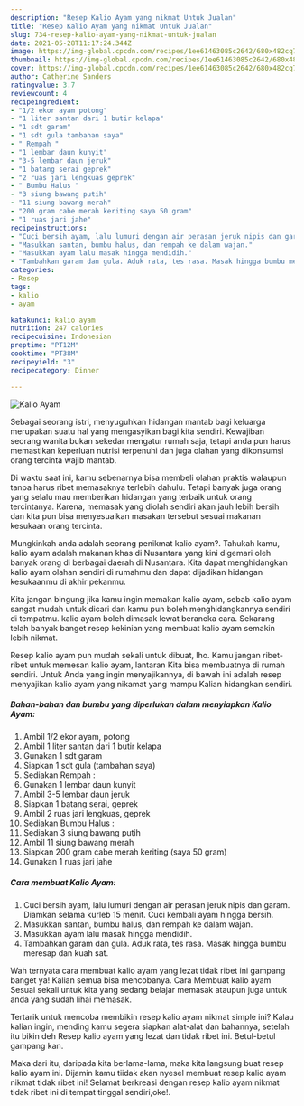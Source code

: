 ```yaml
---
description: "Resep Kalio Ayam yang nikmat Untuk Jualan"
title: "Resep Kalio Ayam yang nikmat Untuk Jualan"
slug: 734-resep-kalio-ayam-yang-nikmat-untuk-jualan
date: 2021-05-28T11:17:24.344Z
image: https://img-global.cpcdn.com/recipes/1ee61463085c2642/680x482cq70/kalio-ayam-foto-resep-utama.jpg
thumbnail: https://img-global.cpcdn.com/recipes/1ee61463085c2642/680x482cq70/kalio-ayam-foto-resep-utama.jpg
cover: https://img-global.cpcdn.com/recipes/1ee61463085c2642/680x482cq70/kalio-ayam-foto-resep-utama.jpg
author: Catherine Sanders
ratingvalue: 3.7
reviewcount: 4
recipeingredient:
- "1/2 ekor ayam potong"
- "1 liter santan dari 1 butir kelapa"
- "1 sdt garam"
- "1 sdt gula tambahan saya"
- " Rempah "
- "1 lembar daun kunyit"
- "3-5 lembar daun jeruk"
- "1 batang serai geprek"
- "2 ruas jari lengkuas geprek"
- " Bumbu Halus "
- "3 siung bawang putih"
- "11 siung bawang merah"
- "200 gram cabe merah keriting saya 50 gram"
- "1 ruas jari jahe"
recipeinstructions:
- "Cuci bersih ayam, lalu lumuri dengan air perasan jeruk nipis dan garam. Diamkan selama kurleb 15 menit. Cuci kembali ayam hingga bersih."
- "Masukkan santan, bumbu halus, dan rempah ke dalam wajan."
- "Masukkan ayam lalu masak hingga mendidih."
- "Tambahkan garam dan gula. Aduk rata, tes rasa. Masak hingga bumbu meresap dan kuah sat."
categories:
- Resep
tags:
- kalio
- ayam

katakunci: kalio ayam 
nutrition: 247 calories
recipecuisine: Indonesian
preptime: "PT12M"
cooktime: "PT38M"
recipeyield: "3"
recipecategory: Dinner

---
```



![Kalio Ayam](https://img-global.cpcdn.com/recipes/1ee61463085c2642/680x482cq70/kalio-ayam-foto-resep-utama.jpg)

Sebagai seorang istri, menyuguhkan hidangan mantab bagi keluarga merupakan suatu hal yang mengasyikan bagi kita sendiri. Kewajiban seorang  wanita bukan sekedar mengatur rumah saja, tetapi anda pun harus memastikan keperluan nutrisi terpenuhi dan juga olahan yang dikonsumsi orang tercinta wajib mantab.

Di waktu  saat ini, kamu sebenarnya bisa membeli olahan praktis walaupun tanpa harus ribet memasaknya terlebih dahulu. Tetapi banyak juga orang yang selalu mau memberikan hidangan yang terbaik untuk orang tercintanya. Karena, memasak yang diolah sendiri akan jauh lebih bersih dan kita pun bisa menyesuaikan masakan tersebut sesuai makanan kesukaan orang tercinta. 



Mungkinkah anda adalah seorang penikmat kalio ayam?. Tahukah kamu, kalio ayam adalah makanan khas di Nusantara yang kini digemari oleh banyak orang di berbagai daerah di Nusantara. Kita dapat menghidangkan kalio ayam olahan sendiri di rumahmu dan dapat dijadikan hidangan kesukaanmu di akhir pekanmu.

Kita jangan bingung jika kamu ingin memakan kalio ayam, sebab kalio ayam sangat mudah untuk dicari dan kamu pun boleh menghidangkannya sendiri di tempatmu. kalio ayam boleh dimasak lewat beraneka cara. Sekarang telah banyak banget resep kekinian yang membuat kalio ayam semakin lebih nikmat.

Resep kalio ayam pun mudah sekali untuk dibuat, lho. Kamu jangan ribet-ribet untuk memesan kalio ayam, lantaran Kita bisa membuatnya di rumah sendiri. Untuk Anda yang ingin menyajikannya, di bawah ini adalah resep menyajikan kalio ayam yang nikamat yang mampu Kalian hidangkan sendiri.

<!--inarticleads1-->

##### Bahan-bahan dan bumbu yang diperlukan dalam menyiapkan Kalio Ayam:

1. Ambil 1/2 ekor ayam, potong
1. Ambil 1 liter santan dari 1 butir kelapa
1. Gunakan 1 sdt garam
1. Siapkan 1 sdt gula (tambahan saya)
1. Sediakan  Rempah :
1. Gunakan 1 lembar daun kunyit
1. Ambil 3-5 lembar daun jeruk
1. Siapkan 1 batang serai, geprek
1. Ambil 2 ruas jari lengkuas, geprek
1. Sediakan  Bumbu Halus :
1. Sediakan 3 siung bawang putih
1. Ambil 11 siung bawang merah
1. Siapkan 200 gram cabe merah keriting (saya 50 gram)
1. Gunakan 1 ruas jari jahe




<!--inarticleads2-->

##### Cara membuat Kalio Ayam:

1. Cuci bersih ayam, lalu lumuri dengan air perasan jeruk nipis dan garam. Diamkan selama kurleb 15 menit. Cuci kembali ayam hingga bersih.
1. Masukkan santan, bumbu halus, dan rempah ke dalam wajan.
1. Masukkan ayam lalu masak hingga mendidih.
1. Tambahkan garam dan gula. Aduk rata, tes rasa. Masak hingga bumbu meresap dan kuah sat.




Wah ternyata cara membuat kalio ayam yang lezat tidak ribet ini gampang banget ya! Kalian semua bisa mencobanya. Cara Membuat kalio ayam Sesuai sekali untuk kita yang sedang belajar memasak ataupun juga untuk anda yang sudah lihai memasak.

Tertarik untuk mencoba membikin resep kalio ayam nikmat simple ini? Kalau kalian ingin, mending kamu segera siapkan alat-alat dan bahannya, setelah itu bikin deh Resep kalio ayam yang lezat dan tidak ribet ini. Betul-betul gampang kan. 

Maka dari itu, daripada kita berlama-lama, maka kita langsung buat resep kalio ayam ini. Dijamin kamu tiidak akan nyesel membuat resep kalio ayam nikmat tidak ribet ini! Selamat berkreasi dengan resep kalio ayam nikmat tidak ribet ini di tempat tinggal sendiri,oke!.

